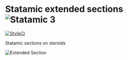 # Statamic extended sections ![Statamic 3](https://img.shields.io/badge/statamic-3.x-blue.svg?style=flat-square)

[![StyleCI](https://styleci.io/repos/75275568/shield?branch=master)](https://styleci.io/repos/75275568)

Statamic sections on steroids

![Extended Section](https://raw.githubusercontent.com/appswithlove/statamic-extended_section/master/screenshot.png)
